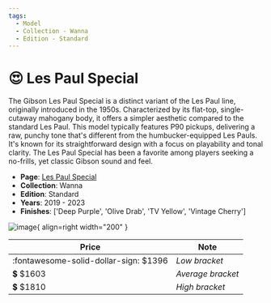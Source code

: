 ```yaml
---
tags:
  - Model
  - Collection - Wanna
  - Edition - Standard
---
```


# :heart_eyes: Les Paul Special

The Gibson Les Paul Special is a distinct variant of the Les Paul line, originally introduced in the 1950s. Characterized by its flat-top, single-cutaway mahogany body, it offers a simpler aesthetic compared to the standard Les Paul. This model typically features P90 pickups, delivering a raw, punchy tone that's different from the humbucker-equipped Les Pauls. It's known for its straightforward design with a focus on playability and tonal clarity. The Les Paul Special has been a favorite among players seeking a no-frills, yet classic Gibson sound and feel.

* **Page**: [Les Paul Special](https://reverb.com/ca/p/gibson-les-paul-special-2019-present)
* **Collection**: Wanna
* **Edition**: Standard
* **Years**: 2019 - 2023
* **Finishes**: ['Deep Purple', 'Olive Drab', 'TV Yellow', 'Vintage Cherry']

![image](https://rvb-img.reverb.com/image/upload/s--YZsMlRUN--/t_card-square/v1556567459/czyjbzhjccay4pfb1f4q.jpg){ align=right width="200" }

| Price | Note    |
|-------|---------|
| :fontawesome-solid-dollar-sign: $1396 | _Low bracket_ |
| :heavy_dollar_sign: $1603 | _Average bracket_ |
| :heavy_dollar_sign: $1810 | _High bracket_ |
